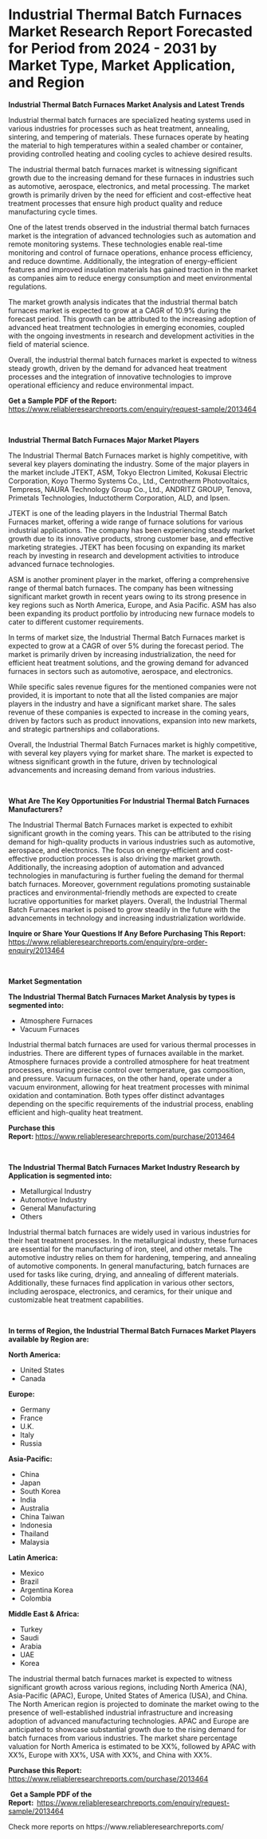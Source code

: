 <p><h1>Industrial Thermal Batch Furnaces Market Research Report Forecasted for Period from 2024 -  2031 by Market Type, Market Application, and Region</h1></p><p><strong>Industrial Thermal Batch Furnaces Market Analysis and Latest Trends</strong></p>
<p><p>Industrial thermal batch furnaces are specialized heating systems used in various industries for processes such as heat treatment, annealing, sintering, and tempering of materials. These furnaces operate by heating the material to high temperatures within a sealed chamber or container, providing controlled heating and cooling cycles to achieve desired results.</p><p>The industrial thermal batch furnaces market is witnessing significant growth due to the increasing demand for these furnaces in industries such as automotive, aerospace, electronics, and metal processing. The market growth is primarily driven by the need for efficient and cost-effective heat treatment processes that ensure high product quality and reduce manufacturing cycle times.</p><p>One of the latest trends observed in the industrial thermal batch furnaces market is the integration of advanced technologies such as automation and remote monitoring systems. These technologies enable real-time monitoring and control of furnace operations, enhance process efficiency, and reduce downtime. Additionally, the integration of energy-efficient features and improved insulation materials has gained traction in the market as companies aim to reduce energy consumption and meet environmental regulations.</p><p>The market growth analysis indicates that the industrial thermal batch furnaces market is expected to grow at a CAGR of 10.9% during the forecast period. This growth can be attributed to the increasing adoption of advanced heat treatment technologies in emerging economies, coupled with the ongoing investments in research and development activities in the field of material science.</p><p>Overall, the industrial thermal batch furnaces market is expected to witness steady growth, driven by the demand for advanced heat treatment processes and the integration of innovative technologies to improve operational efficiency and reduce environmental impact.</p></p>
<p><strong>Get a Sample PDF of the Report:&nbsp;</strong> <a href="https://www.reliableresearchreports.com/enquiry/request-sample/2013464">https://www.reliableresearchreports.com/enquiry/request-sample/2013464</a></p>
<p>&nbsp;</p>
<p><strong>Industrial Thermal Batch Furnaces Major Market Players</strong></p>
<p><p>The Industrial Thermal Batch Furnaces market is highly competitive, with several key players dominating the industry. Some of the major players in the market include JTEKT, ASM, Tokyo Electron Limited, Kokusai Electric Corporation, Koyo Thermo Systems Co., Ltd., Centrotherm Photovoltaics, Tempress, NAURA Technology Group Co., Ltd., ANDRITZ GROUP, Tenova, Primetals Technologies, Inductotherm Corporation, ALD, and Ipsen.</p><p>JTEKT is one of the leading players in the Industrial Thermal Batch Furnaces market, offering a wide range of furnace solutions for various industrial applications. The company has been experiencing steady market growth due to its innovative products, strong customer base, and effective marketing strategies. JTEKT has been focusing on expanding its market reach by investing in research and development activities to introduce advanced furnace technologies.</p><p>ASM is another prominent player in the market, offering a comprehensive range of thermal batch furnaces. The company has been witnessing significant market growth in recent years owing to its strong presence in key regions such as North America, Europe, and Asia Pacific. ASM has also been expanding its product portfolio by introducing new furnace models to cater to different customer requirements.</p><p>In terms of market size, the Industrial Thermal Batch Furnaces market is expected to grow at a CAGR of over 5% during the forecast period. The market is primarily driven by increasing industrialization, the need for efficient heat treatment solutions, and the growing demand for advanced furnaces in sectors such as automotive, aerospace, and electronics.</p><p>While specific sales revenue figures for the mentioned companies were not provided, it is important to note that all the listed companies are major players in the industry and have a significant market share. The sales revenue of these companies is expected to increase in the coming years, driven by factors such as product innovations, expansion into new markets, and strategic partnerships and collaborations.</p><p>Overall, the Industrial Thermal Batch Furnaces market is highly competitive, with several key players vying for market share. The market is expected to witness significant growth in the future, driven by technological advancements and increasing demand from various industries.</p></p>
<p>&nbsp;</p>
<p><strong>What Are The Key Opportunities For Industrial Thermal Batch Furnaces Manufacturers?</strong></p>
<p><p>The Industrial Thermal Batch Furnaces market is expected to exhibit significant growth in the coming years. This can be attributed to the rising demand for high-quality products in various industries such as automotive, aerospace, and electronics. The focus on energy-efficient and cost-effective production processes is also driving the market growth. Additionally, the increasing adoption of automation and advanced technologies in manufacturing is further fueling the demand for thermal batch furnaces. Moreover, government regulations promoting sustainable practices and environmental-friendly methods are expected to create lucrative opportunities for market players. Overall, the Industrial Thermal Batch Furnaces market is poised to grow steadily in the future with the advancements in technology and increasing industrialization worldwide.</p></p>
<p><strong>Inquire or Share Your Questions If Any Before Purchasing This Report:</strong> <a href="https://www.reliableresearchreports.com/enquiry/pre-order-enquiry/2013464">https://www.reliableresearchreports.com/enquiry/pre-order-enquiry/2013464</a></p>
<p>&nbsp;</p>
<p><strong>Market Segmentation</strong></p>
<p><strong>The Industrial Thermal Batch Furnaces Market Analysis by types is segmented into:</strong></p>
<p><ul><li>Atmosphere Furnaces</li><li>Vacuum Furnaces</li></ul></p>
<p><p>Industrial thermal batch furnaces are used for various thermal processes in industries. There are different types of furnaces available in the market. Atmosphere furnaces provide a controlled atmosphere for heat treatment processes, ensuring precise control over temperature, gas composition, and pressure. Vacuum furnaces, on the other hand, operate under a vacuum environment, allowing for heat treatment processes with minimal oxidation and contamination. Both types offer distinct advantages depending on the specific requirements of the industrial process, enabling efficient and high-quality heat treatment.</p></p>
<p><strong>Purchase this Report:&nbsp;</strong><a href="https://www.reliableresearchreports.com/purchase/2013464">https://www.reliableresearchreports.com/purchase/2013464</a></p>
<p>&nbsp;</p>
<p><strong>The Industrial Thermal Batch Furnaces Market Industry Research by Application is segmented into:</strong></p>
<p><ul><li>Metallurgical Industry</li><li>Automotive Industry</li><li>General Manufacturing</li><li>Others</li></ul></p>
<p><p>Industrial thermal batch furnaces are widely used in various industries for their heat treatment processes. In the metallurgical industry, these furnaces are essential for the manufacturing of iron, steel, and other metals. The automotive industry relies on them for hardening, tempering, and annealing of automotive components. In general manufacturing, batch furnaces are used for tasks like curing, drying, and annealing of different materials. Additionally, these furnaces find application in various other sectors, including aerospace, electronics, and ceramics, for their unique and customizable heat treatment capabilities.</p></p>
<p>&nbsp;</p>
<p><strong>In terms of Region, the Industrial Thermal Batch Furnaces Market Players available by Region are:</strong></p>
<p>
    <p> <strong> North America: </strong>
        <ul>
            <li>United States</li>
            <li>Canada</li>
        </ul>
        </p> 
    <p> <strong> Europe: </strong>
        <ul>
            <li>Germany</li>
            <li>France</li>
            <li>U.K.</li>
            <li>Italy</li>
            <li>Russia</li>
        </ul>
        </p> 
    <p> <strong> Asia-Pacific: </strong>
        <ul>
            <li>China</li>
            <li>Japan</li>
            <li>South Korea</li>
            <li>India</li>
            <li>Australia</li>
            <li>China Taiwan</li>
            <li>Indonesia</li>
            <li>Thailand</li>
            <li>Malaysia</li>
        </ul>
        </p> 
    <p> <strong> Latin America: </strong>
        <ul>
            <li>Mexico</li>
            <li>Brazil</li>
            <li>Argentina Korea</li>
            <li>Colombia</li>
        </ul>
        </p> 
    <p> <strong> Middle East & Africa: </strong>
        <ul>
            <li>Turkey</li>
            <li>Saudi</li>
            <li>Arabia</li>
            <li>UAE</li>
            <li>Korea</li>
        </ul>
    </p>
    </p>
<p><p>The industrial thermal batch furnaces market is expected to witness significant growth across various regions, including North America (NA), Asia-Pacific (APAC), Europe, United States of America (USA), and China. The North American region is projected to dominate the market owing to the presence of well-established industrial infrastructure and increasing adoption of advanced manufacturing technologies. APAC and Europe are anticipated to showcase substantial growth due to the rising demand for batch furnaces from various industries. The market share percentage valuation for North America is estimated to be XX%, followed by APAC with XX%, Europe with XX%, USA with XX%, and China with XX%.</p></p>
<p><strong>Purchase this Report: </strong><a href="https://www.reliableresearchreports.com/purchase/2013464">https://www.reliableresearchreports.com/purchase/2013464</a></p>
<p>&nbsp;<strong>Get a Sample PDF of the Report:&nbsp;&nbsp;</strong><a href="https://www.reliableresearchreports.com/enquiry/request-sample/2013464">https://www.reliableresearchreports.com/enquiry/request-sample/2013464</a></p>
<p><strong></strong></p>
<p>Check more reports on https://www.reliableresearchreports.com/</p>